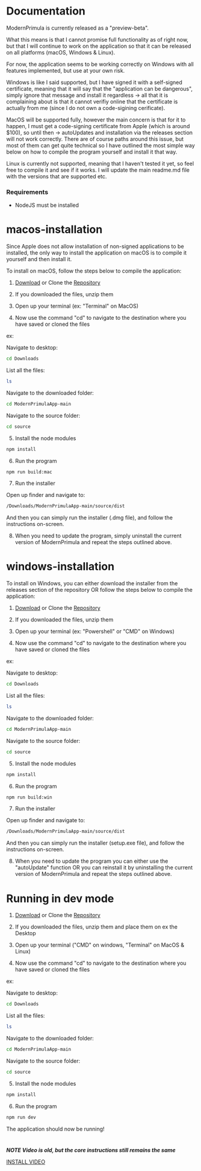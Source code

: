 
# Documentation

ModernPrimula is currently released as a "preview-beta".

What this means is that I cannot promise full functionality as of right now, but that I will continue to work on the application so that it can be released on all platforms (macOS, Windows & Linux).

For now, the application seems to be working correctly on Windows with all features implemented, but use at your own risk.

Windows is like I said supported, but I have signed it with a self-signed certificate, meaning that it will say that the "application can be dangerous", simply ignore that message and install it regardless -> all that it is complaining about is that it cannot verifiy online that the certificate is actually from me (since I do not own a code-sigining cerificate).

MacOS will be supported fully, however the main concern is that for it to happen, I must get a code-signing certificate from Apple (which is around $100), so until then -> autoUpdates and installation via the releases section will not work correctly. There are of course paths around this issue, but most of them can get quite technical so I have outlined the most simple way below on how to compile the program yourself and install it that way.

Linux is currently not supported, meaning that I haven't tested it yet, so feel free to compile it and see if it works. I will update the main readme.md file with the versions that are supported etc.

### Requirements

- NodeJS must be installed

# macos-installation

Since Apple does not allow installation of non-signed applications to be installed, the only way to install the application on macOS is to compile it yourself and then install it.

To install on macOS, follow the steps below to compile the application:

1. [Download](https://github.com/archways404/modernprimulaapp/archive/refs/heads/main.zip) or Clone the [Repository](https://github.com/archways404/modernprimulaapp)

2. If you downloaded the files, unzip them

3. Open up your terminal (ex: "Terminal" on MacOS)

4. Now use the command "cd" to navigate to the destination where you have saved or cloned the files

ex:

Navigate to desktop:

```bash
cd Downloads
```

List all the files:

```bash
ls
```

Navigate to the downloaded folder:

```bash
cd ModernPrimulaApp-main
```

Navigate to the source folder:

```bash
cd source
```

5. Install the node modules

```bash
npm install
```

6. Run the program

```bash
npm run build:mac
```

7. Run the installer

Open up finder and navigate to:

```bash
/Downloads/ModernPrimulaApp-main/source/dist
```

And then you can simply run the installer (.dmg file), and follow the instructions on-screen.

8. When you need to update the program, simply uninstall the current version of ModernPrimula and repeat the steps outlined above.


# windows-installation

To install on Windows, you can either download the installer from the releases section of the repository OR follow the steps below to compile the application:

1. [Download](https://github.com/archways404/modernprimulaapp/archive/refs/heads/main.zip) or Clone the [Repository](https://github.com/archways404/modernprimulaapp)

2. If you downloaded the files, unzip them

3. Open up your terminal (ex: "Powershell" or "CMD" on Windows)

4. Now use the command "cd" to navigate to the destination where you have saved or cloned the files

ex:

Navigate to desktop:

```bash
cd Downloads
```

List all the files:

```bash
ls
```

Navigate to the downloaded folder:

```bash
cd ModernPrimulaApp-main
```

Navigate to the source folder:

```bash
cd source
```

5. Install the node modules

```bash
npm install
```

6. Run the program

```bash
npm run build:win
```

7. Run the installer

Open up finder and navigate to:

```bash
/Downloads/ModernPrimulaApp-main/source/dist
```

And then you can simply run the installer (setup.exe file), and follow the instructions on-screen.

8. When you need to update the program you can either use the "autoUpdate" function OR you can reinstall it by uninstalling the current version of ModernPrimula and repeat the steps outlined above.


# Running in dev mode 

1. [Download](https://github.com/archways404/modernprimulaapp/archive/refs/heads/main.zip) or Clone the [Repository](https://github.com/archways404/modernprimulaapp)

2. If you downloaded the files, unzip them and place them on ex the Desktop

3. Open up your terminal ("CMD" on windows, "Terminal" on MacOS & Linux)

4. Now use the command "cd" to navigate to the destination where you have saved or cloned the files

ex:

Navigate to desktop:

```bash
cd Downloads
```

List all the files:

```bash
ls
```

Navigate to the downloaded folder:

```bash
cd ModernPrimulaApp-main
```

Navigate to the source folder:

```bash
cd source
```

5. Install the node modules

```bash
npm install
```

6. Run the program

```bash
npm run dev
```

The application should now be running!

#

***NOTE Video is old, but the core instructions still remains the same***

[INSTALL VIDEO](https://drive.google.com/file/d/1O3tFHcgZIbvAfvvdKWqfjVGjj_zfxrmB/view?usp=sharing)
